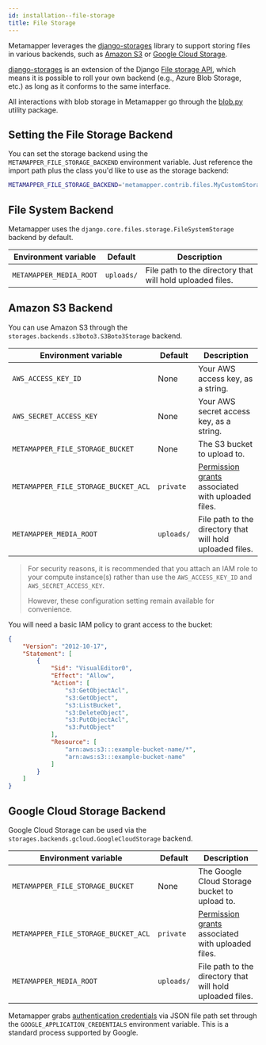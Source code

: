 ```yaml
---
id: installation--file-storage
title: File Storage
---
```


Metamapper leverages the [django-storages](https://django-storages.readthedocs.io/en/latest/) library to support storing files in various backends, such as [Amazon S3](https://aws.amazon.com/s3/) or [Google Cloud Storage](https://cloud.google.com/storage).

[django-storages](https://django-storages.readthedocs.io/en/latest/) is an extension of the Django [File storage API](https://docs.djangoproject.com/en/2.2/ref/files/storage/), which means it is possible to roll your own backend (e.g., Azure Blob Storage, etc.) as long as it conforms to the same interface.

All interactions with blob storage in Metamapper go through the [blob.py](https://github.com/metamapper-io/metamapper/blob/master/utils/blob.py) utility package.

## Setting the File Storage Backend

You can set the storage backend using the `METAMAPPER_FILE_STORAGE_BACKEND` environment variable. Just reference the import path plus the class you'd like to use as the storage backend:

```bash
METAMAPPER_FILE_STORAGE_BACKEND='metamapper.contrib.files.MyCustomStorageBackend'
```

## File System Backend

Metamapper uses the `django.core.files.storage.FileSystemStorage` backend by default.

| Environment variable        | Default | Description              |
|-----------------------------|---------|--------------------------|
| `METAMAPPER_MEDIA_ROOT`  | `uploads/` | File path to the directory that will hold uploaded files. |


## Amazon S3 Backend

You can use Amazon S3 through the `storages.backends.s3boto3.S3Boto3Storage` backend.

| Environment variable        | Default | Description              |
|-----------------------------|---------|--------------------------|
| `AWS_ACCESS_KEY_ID`  | None | Your AWS access key, as a string. |
| `AWS_SECRET_ACCESS_KEY`  | None | Your AWS secret access key, as a string. |
| `METAMAPPER_FILE_STORAGE_BUCKET`  | None | The S3 bucket to upload to. |
| `METAMAPPER_FILE_STORAGE_BUCKET_ACL`  | `private` | [Permission grants](https://docs.aws.amazon.com/AmazonS3/latest/dev/acl-overview.html#canned-acl/lists#predefined-acl) associated with uploaded files. |
| `METAMAPPER_MEDIA_ROOT`  | `uploads/` | File path to the directory that will hold uploaded files. |

> For security reasons, it is recommended that you attach an IAM role to your compute instance(s) rather than use the `AWS_ACCESS_KEY_ID` and `AWS_SECRET_ACCESS_KEY`.
>
> However, these configuration setting remain available for convenience.

You will need a basic IAM policy to grant access to the bucket:

```json
{
    "Version": "2012-10-17",
    "Statement": [
        {
            "Sid": "VisualEditor0",
            "Effect": "Allow",
            "Action": [
                "s3:GetObjectAcl",
                "s3:GetObject",
                "s3:ListBucket",
                "s3:DeleteObject",
                "s3:PutObjectAcl",
                "s3:PutObject"
            ],
            "Resource": [
                "arn:aws:s3:::example-bucket-name/*",
                "arn:aws:s3:::example-bucket-name"
            ]
        }
    ]
}
```

## Google Cloud Storage Backend

Google Cloud Storage can be used via the `storages.backends.gcloud.GoogleCloudStorage` backend.

| Environment variable        | Default | Description              |
|-----------------------------|---------|--------------------------|
| `METAMAPPER_FILE_STORAGE_BUCKET`  | None | The Google Cloud Storage bucket to upload to. |
| `METAMAPPER_FILE_STORAGE_BUCKET_ACL`  | `private` | [Permission grants](https://cloud.google.com/storage/docs/access-control/lists#predefined-acl) associated with uploaded files. |
| `METAMAPPER_MEDIA_ROOT`  | `uploads/` | File path to the directory that will hold uploaded files. |

Metamapper grabs [authentication credentials](https://cloud.google.com/docs/authentication/getting-started#setting_the_environment_variable) via JSON file path set through the `GOOGLE_APPLICATION_CREDENTIALS` environment variable. This is a standard process supported by Google.
